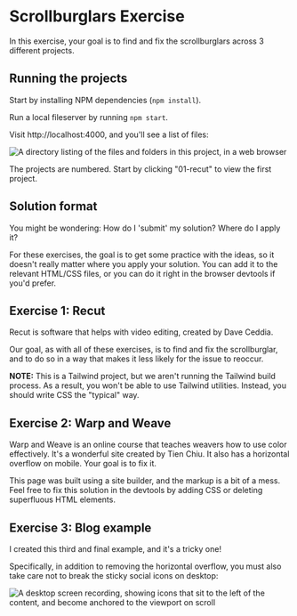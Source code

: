 # Scrollburglars Exercise

In this exercise, your goal is to find and fix the scrollburglars across 3 different projects.

## Running the projects

Start by installing NPM dependencies (`npm install`).

Run a local fileserver by running `npm start`.

Visit http://localhost:4000, and you'll see a list of files:

![A directory listing of the files and folders in this project, in a web browser](./docs/file-server.png)

The projects are numbered. Start by clicking "01-recut" to view the first project.

## Solution format

You might be wondering: How do I 'submit' my solution? Where do I apply it?

For these exercises, the goal is to get some practice with the ideas, so it doesn't really matter where you apply your solution. You can add it to the relevant HTML/CSS files, or you can do it right in the browser devtools if you'd prefer.

## Exercise 1: Recut

Recut is software that helps with video editing, created by Dave Ceddia.

Our goal, as with all of these exercises, is to find and fix the scrollburglar, and to do so in a way that makes it less likely for the issue to reoccur.

**NOTE:** This is a Tailwind project, but we aren't running the Tailwind build process. As a result, you won't be able to use Tailwind utilities. Instead, you should write CSS the "typical" way.

## Exercise 2: Warp and Weave

Warp and Weave is an online course that teaches weavers how to use color effectively. It's a wonderful site created by Tien Chiu. It also has a horizontal overflow on mobile. Your goal is to fix it.

This page was built using a site builder, and the markup is a bit of a mess. Feel free to fix this solution in the devtools by adding CSS or deleting superfluous HTML elements.

## Exercise 3: Blog example

I created this third and final example, and it's a tricky one!

Specifically, in addition to removing the horizontal overflow, you must also take care not to break the sticky social icons on desktop:

![A desktop screen recording, showing icons that sit to the left of the content, and become anchored to the viewport on scroll](./docs/sticky-icons.gif)
